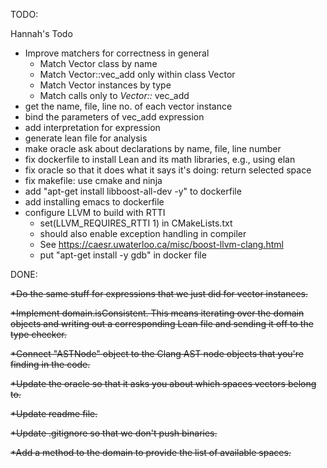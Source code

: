 TODO:


Hannah's Todo

* Improve matchers for correctness in general
    - Match Vector class by name
    - Match Vector::vec_add only within class Vector
    - Match Vector instances by type
    - Match calls only to *Vector::* vec_add
 * get the name, file, line no. of each vector instance
* bind the parameters of vec_add expression
* add interpretation for expression
* generate lean file for analysis
* make oracle ask about declarations by name, file, line number
* fix dockerfile to install Lean and its math libraries, e.g., using elan
* fix oracle so that it does what it says it's doing: return selected space
* fix makefile: use cmake and ninja
* add "apt-get install libboost-all-dev -y" to dockerfile
* add installing emacs to dockerfile
* configure LLVM to build with RTTI
  - set(LLVM_REQUIRES_RTTI 1) in CMakeLists.txt
  - should also enable exception handling in compiler
  - See https://caesr.uwaterloo.ca/misc/boost-llvm-clang.html
  - put "apt-get install -y gdb" in docker file

DONE:

~~*Do the same stuff for expressions that we just did for vector instances.~~

~~*Implement domain.isConsistent. This means iterating over the domain objects and writing out a corresponding Lean file and sending it off to the type checker.~~

~~*Connect "ASTNode" object to the Clang AST node objects that you're
finding in the code.~~

~~*Update the oracle so that it asks you about which spaces vectors belong to.~~

~~*Update readme file.~~

~~*Update .gitignore so that we don't push binaries.~~

~~*Add a method to the domain to provide the list of available spaces.~~

